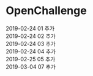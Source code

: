 # OpenChallenge  

2019-02-24 01 추가  
2019-02-24 02 추가  
2019-02-24 03 추가  
2019-02-24 04 추가  
2019-02-25 05 추가  
2019-03-04 07 추가  
